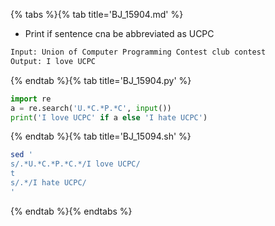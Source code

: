 {% tabs %}{% tab title='BJ_15904.md' %}

* Print if sentence cna be abbreviated as UCPC

```txt
Input: Union of Computer Programming Contest club contest
Output: I love UCPC
```

{% endtab %}{% tab title='BJ_15904.py' %}

```py
import re
a = re.search('U.*C.*P.*C', input())
print('I love UCPC' if a else 'I hate UCPC')
```

{% endtab %}{% tab title='BJ_15094.sh' %}

```sh
sed '
s/.*U.*C.*P.*C.*/I love UCPC/
t
s/.*/I hate UCPC/
'
```

{% endtab %}{% endtabs %}
